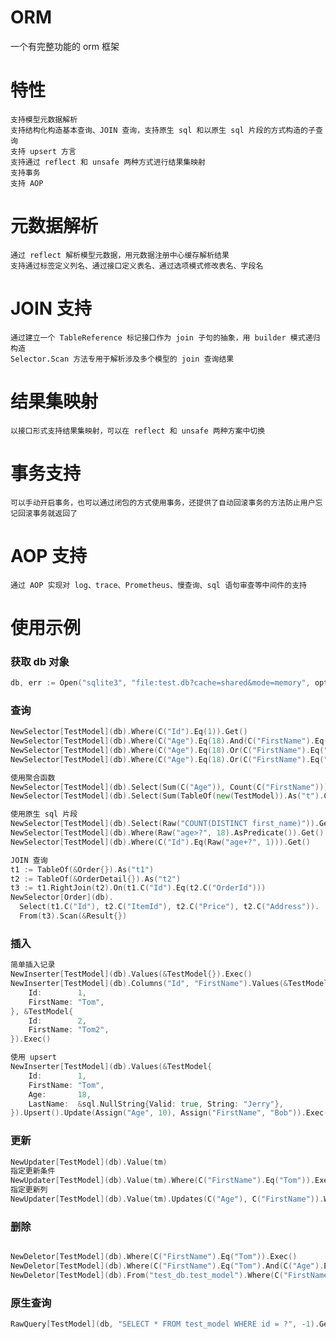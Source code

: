 # ORM
一个有完整功能的 orm 框架

# 特性
    支持模型元数据解析
    支持结构化构造基本查询、JOIN 查询，支持原生 sql 和以原生 sql 片段的方式构造的子查询
    支持 upsert 方言
    支持通过 reflect 和 unsafe 两种方式进行结果集映射
    支持事务
    支持 AOP

# 元数据解析
    通过 reflect 解析模型元数据，用元数据注册中心缓存解析结果
    支持通过标签定义列名、通过接口定义表名、通过选项模式修改表名、字段名

# JOIN 支持
    通过建立一个 TableReference 标记接口作为 join 子句的抽象，用 builder 模式递归构造
    Selector.Scan 方法专用于解析涉及多个模型的 join 查询结果

# 结果集映射
    以接口形式支持结果集映射，可以在 reflect 和 unsafe 两种方案中切换

# 事务支持
    可以手动开启事务，也可以通过闭包的方式使用事务，还提供了自动回滚事务的方法防止用户忘记回滚事务就返回了

# AOP 支持
    通过 AOP 实现对 log、trace、Prometheus、慢查询、sql 语句审查等中间件的支持

# 使用示例
### 获取 db 对象
```go
db, err := Open("sqlite3", "file:test.db?cache=shared&mode=memory", opts...)
```

### 查询
```go
NewSelector[TestModel](db).Where(C("Id").Eq(1)).Get()
NewSelector[TestModel](db).Where(C("Age").Eq(18).And(C("FirstName").Eq("Tom"))).Get()
NewSelector[TestModel](db).Where(C("Age").Eq(18).Or(C("FirstName").Eq("Tom"))).Get()
NewSelector[TestModel](db).Where(C("Age").Eq(18).Or(C("FirstName").Eq("Tom"))).GroupBy(C("Age")).OrderBy(C("Age").Asc()).Offset(10).Limit(10).GetMulti()

使用聚合函数
NewSelector[TestModel](db).Select(Sum(C("Age")), Count(C("FirstName"))).Get()
NewSelector[TestModel](db).Select(Sum(TableOf(new(TestModel)).As("t").C("Age"))).Get()

使用原生 sql 片段
NewSelector[TestModel](db).Select(Raw("COUNT(DISTINCT first_name)")).Get()
NewSelector[TestModel](db).Where(Raw("age>?", 18).AsPredicate()).Get()
NewSelector[TestModel](db).Where(C("Id").Eq(Raw("age+?", 1))).Get()

JOIN 查询
t1 := TableOf(&Order{}).As("t1")
t2 := TableOf(&OrderDetail{}).As("t2")
t3 := t1.RightJoin(t2).On(t1.C("Id").Eq(t2.C("OrderId")))
NewSelector[Order](db).
  Select(t1.C("Id"), t2.C("ItemId"), t2.C("Price"), t2.C("Address")).
  From(t3).Scan(&Result{})
```
### 插入
```go
简单插入记录
NewInserter[TestModel](db).Values(&TestModel{}).Exec()
NewInserter[TestModel](db).Columns("Id", "FirstName").Values(&TestModel{
	Id:        1,
	FirstName: "Tom",
}, &TestModel{
	Id:        2,
	FirstName: "Tom2",
}).Exec()

使用 upsert
NewInserter[TestModel](db).Values(&TestModel{
	Id:        1,
	FirstName: "Tom",
	Age:       18,
	LastName:  &sql.NullString{Valid: true, String: "Jerry"},
}).Upsert().Update(Assign("Age", 10), Assign("FirstName", "Bob")).Exec()
```
### 更新
```go
NewUpdater[TestModel](db).Value(tm)
指定更新条件
NewUpdater[TestModel](db).Value(tm).Where(C("FirstName").Eq("Tom")).Exec()
指定更新列
NewUpdater[TestModel](db).Value(tm).Updates(C("Age"), C("FirstName")).Where(C("FirstName").Eq("Tom")).Exec()
```
### 删除
```go

NewDeletor[TestModel](db).Where(C("FirstName").Eq("Tom")).Exec()
NewDeletor[TestModel](db).Where(C("FirstName").Eq("Tom").And(C("Age").Eq(18))).Exec()
NewDeletor[TestModel](db).From("test_db.test_model").Where(C("FirstName").Eq("Tom").And(C("Age").Eq(18))).Exec()
```
### 原生查询
```go
RawQuery[TestModel](db, "SELECT * FROM test_model WHERE id = ?", -1).Get()
```